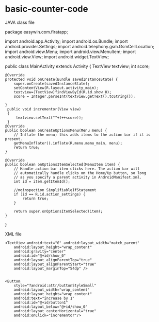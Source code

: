 # basic-counter-code
JAVA class file



package easywin.com.firatapp;

import android.app.Activity;
import android.os.Bundle;
import android.provider.Settings;
import android.telephony.gsm.GsmCellLocation;
import android.view.Menu;
import android.view.MenuItem;
import android.view.View;
import android.widget.TextView;


public class MainActivity extends Activity {
TextView textview;
    int score;

    @Override
    protected void onCreate(Bundle savedInstanceState) {
        super.onCreate(savedInstanceState);
        setContentView(R.layout.activity_main);
        textview=(TextView)findViewById(R.id.show_0);
        score = Integer.parseInt(textview.getText().toString());

    }
     public void incrementor(View view)
     {
         textview.setText(""+(++score));
     }
    @Override
    public boolean onCreateOptionsMenu(Menu menu) {
        // Inflate the menu; this adds items to the action bar if it is present.
        getMenuInflater().inflate(R.menu.menu_main, menu);
        return true;
    }

    @Override
    public boolean onOptionsItemSelected(MenuItem item) {
        // Handle action bar item clicks here. The action bar will
        // automatically handle clicks on the Home/Up button, so long
        // as you specify a parent activity in AndroidManifest.xml.
        int id = item.getItemId();

        //noinspection SimplifiableIfStatement
        if (id == R.id.action_settings) {
            return true;
        }

        return super.onOptionsItemSelected(item);
    }
}







XML file
<RelativeLayout xmlns:android="http://schemas.android.com/apk/res/android"
    xmlns:tools="http://schemas.android.com/tools" android:layout_width="match_parent"
    android:layout_height="match_parent" android:paddingLeft="@dimen/activity_horizontal_margin"
    android:paddingRight="@dimen/activity_horizontal_margin"
    android:paddingTop="@dimen/activity_vertical_margin"
    android:paddingBottom="@dimen/activity_vertical_margin" tools:context=".MainActivity"
    android:id="@+id/display">

    <TextView android:text="0" android:layout_width="match_parent"
        android:layout_height="wrap_content"
        android:gravity="center"
        android:id="@+id/show_0"
        android:layout_alignParentTop="true"
        android:layout_alignParentStart="true"
        android:layout_marginTop="54dp" />


    <Button
        style="?android:attr/buttonStyleSmall"
        android:layout_width="wrap_content"
        android:layout_height="wrap_content"
        android:text="increase by 1"
        android:id="@+id/button1"
        android:layout_below="@+id/show_0"
        android:layout_centerHorizontal="true"
        android:onClick="incrementor"/>

</RelativeLayout>


